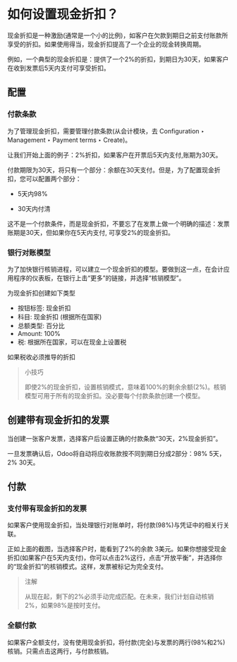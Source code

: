 # 如何设置现金折扣？

现金折扣是一种激励\(通常是一个小的比例\)，如客户在欠款到期日之前支付账款所享受的折扣。如果使用得当，现金折扣提高了一个企业的现金转换周期。

例如，一个典型的现金折扣是：提供了一个2%的折扣，到期日为30天，如果客户在收到发票后5天内支付可享受折扣。

## 配置

### 付款条款

为了管理现金折扣，需要管理付款条款\(从会计模块，去 Configuration ‣ Management ‣ Payment terms ‣ Create\)。

让我们开始上面的例子：2%折扣，如果客户在开票后5天内支付,账期为30天。

付款期限为30天，将只有一个部分：余额在30天支付。但是，为了配置现金折扣，您可以配置两个部分：

* 5天内98%

* 30天内付清

这不是一个付款条件，而是现金折扣，不要忘了在发票上做一个明确的描述：发票账期是30天，但如果你在5天内支付, 可享受2%的现金折扣。

### 银行对账模型

为了加快银行核销进程，可以建立一个现金折扣的模型。要做到这一点，在会计应用程序的仪表板，在银行上击“更多”的链接，并选择“核销模型”。

为现金折扣创建如下类型

* 按钮标签: 现金折扣
* 科目: 现金折扣 \(根据所在国家\)
* 总额类型: 百分比
* Amount: 100%
* 税: 根据所在国家，可以在现金上设置税

如果税收必须推导的折扣

> 小技巧
>
> 即使2%的现金折扣，设置核销模式，意味着100%的剩余余额\(2%\)。核销模型可用于所有的现金折扣。没必要每个付款条款创建一个模型。

## 创建带有现金折扣的发票

当创建一张客户发票，选择客户后设置正确的付款条款“30天，2%现金折扣”。

一旦发票确认后，Odoo将自动将应收账款按不同到期日分成2部分：98% 5天，2% 30天。

## 付款

### 支付带有现金折扣的发票

如果客户使用现金折扣，当处理银行对账单时，将付款\(98%\)与凭证中的相关行关联。

正如上面的截图，当选择客户时，能看到了2%的余款 3美元。如果你想接受现金折扣\(如果客户在5天内支付\)，你可以点击2%这行，点击“开放平衡”，并选择你的“现金折扣”的核销模式。这样，发票被标记为完全支付。

> 注解
>
> 从现在起，剩下的2%必须手动完成匹配。在未来，我们计划自动核销2%，如果98%是按时支付。

### 全额付款

如果客户全额支付，没有使用现金折扣，将付款\(完全\)与发票的两行\(98%和2%\)核销。只需点击这两行，与付款核销。


